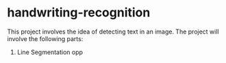 # handwriting-recognition
This project involves the idea of detecting text in an image.
The project will involve the following parts:
1. Line Segmentation
opp
